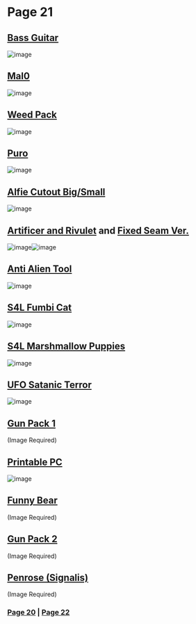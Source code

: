 # Page 21
## [Bass Guitar](https://discord.com/channels/512287844258021376/1132040858343059638/1180756506308771850)
![image](https://github.com/madrod228/voicesoftheprinter/assets/9602000/7016849a-4811-4d54-8d65-7898baf7afb6)
## [Mal0](https://discord.com/channels/512287844258021376/1132040858343059638/1181050155890384996)
![image](https://github.com/madrod228/voicesoftheprinter/assets/9602000/e504611f-117a-4278-8740-633e8e1c3316)
## [Weed Pack](https://discord.com/channels/512287844258021376/1132040858343059638/1181227981801275403)
![image](https://github.com/madrod228/voicesoftheprinter/assets/9602000/f4a75c73-8bfa-4908-b631-3e99cf64005e)
## [Puro](https://discord.com/channels/512287844258021376/1132040858343059638/1181470511704846356)
![image](https://github.com/madrod228/voicesoftheprinter/assets/9602000/fb1257be-cfc3-491b-9aa5-91fc8ade8811)
## [Alfie Cutout Big/Small ](https://discord.com/channels/512287844258021376/1132040858343059638/1181535157182803988)
![image](https://github.com/madrod228/voicesoftheprinter/assets/9602000/a968f37e-60f3-469a-befa-ea56413daea2)
## [Artificer and Rivulet](https://discord.com/channels/512287844258021376/1132040858343059638/1181632224668418048) and [Fixed Seam Ver.](https://discord.com/channels/512287844258021376/1132040858343059638/1181865256830632036)
![image](https://github.com/madrod228/voicesoftheprinter/assets/9602000/e1339a20-7ed3-4452-a7e2-5f8b3ed55f22)![image](https://github.com/madrod228/voicesoftheprinter/assets/9602000/df4873a4-d257-4597-bae5-d8d399eea54e)
## [Anti Alien Tool](https://discord.com/channels/512287844258021376/1132040858343059638/1181786447120957490)
![image](https://github.com/madrod228/voicesoftheprinter/assets/9602000/46478795-a23c-4544-ac86-55c8e8a0572f)
## [S4L Fumbi Cat](https://discord.com/channels/512287844258021376/1132040858343059638/1181874565417291796)
![image](https://github.com/madrod228/voicesoftheprinter/assets/9602000/bc8473b1-3260-476d-9a1b-fe698310cd42)
## [S4L Marshmallow Puppies](https://discord.com/channels/512287844258021376/1132040858343059638/1181881116022542337)
![image](https://github.com/madrod228/voicesoftheprinter/assets/9602000/a853c6d7-d1df-4b6c-9867-f7254cc3f742)
## [UFO Satanic Terror](https://discord.com/channels/512287844258021376/1132040858343059638/1182033954891632671)
![image](https://github.com/madrod228/voicesoftheprinter/assets/9602000/d632edde-49bf-4b82-a5a8-67428c3c1de6)
## [Gun Pack 1](https://discord.com/channels/512287844258021376/1132040858343059638/1182263769536135198)
(Image Required)
## [Printable PC](https://discord.com/channels/512287844258021376/1132040858343059638/1182475350341595197)
![image](https://github.com/madrod228/voicesoftheprinter/assets/9602000/5bf39fac-fd19-43ce-a124-a71756cf1fee)
## [Funny Bear](https://discord.com/channels/512287844258021376/1132040858343059638/1183046592027168839)
(Image Required)
## [Gun Pack 2](https://discord.com/channels/512287844258021376/1132040858343059638/1183057949053177886)
(Image Required)
## [Penrose (Signalis)](https://discord.com/channels/512287844258021376/1132040858343059638/1183906350913310730)
(Image Required)

### [Page 20](https://github.com/madrod228/voicesoftheprinter/blob/2c35d8678422c799e5926e212bbeaf077cc13409/Page%2020.md) | [Page 22](https://github.com/madrod228/voicesoftheprinter/blob/2c35d8678422c799e5926e212bbeaf077cc13409/Page%2022.md)
